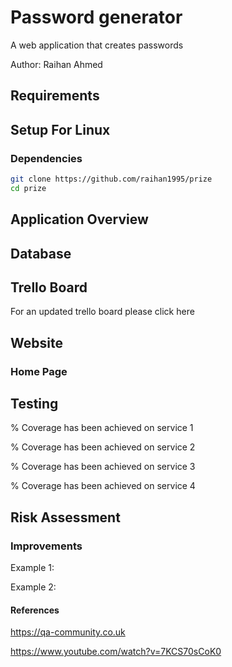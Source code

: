 # Password generator

A web application that creates passwords

Author: Raihan Ahmed

## Requirements

## Setup For Linux
### Dependencies
```bash
git clone https://github.com/raihan1995/prize
cd prize
```

## Application Overview



## Database



## Trello Board

For an updated trello board please click here

## Website

### Home Page

## Testing

% Coverage has been achieved on service 1

% Coverage has been achieved on service 2

% Coverage has been achieved on service 3

% Coverage has been achieved on service 4

## Risk Assessment

### Improvements

Example 1:

Example 2:

#### References


https://qa-community.co.uk

https://www.youtube.com/watch?v=7KCS70sCoK0









